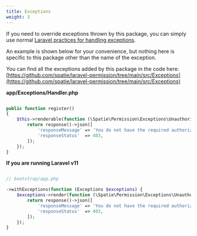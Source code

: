 ```yaml
---
title: Exceptions
weight: 3
---
```


If you need to override exceptions thrown by this package, you can simply use normal [Laravel practices for handling exceptions](https://laravel.com/docs/10.x/errors#rendering-exceptions).

An example is shown below for your convenience, but nothing here is specific to this package other than the name of the exception.

You can find all the exceptions added by this package in the code here: [https://github.com/spatie/laravel-permission/tree/main/src/Exceptions](https://github.com/spatie/laravel-permission/tree/main/src/Exceptions)


**app/Exceptions/Handler.php**
```php

public function register()
{
    $this->renderable(function (\Spatie\Permission\Exceptions\UnauthorizedException $e, $request) {
        return response()->json([
            'responseMessage' => 'You do not have the required authorization.',
            'responseStatus'  => 403,
        ]);
    });
}
```

**If you are running Laravel v11**
```php

// bootstrap/app.php

->withExceptions(function (Exceptions $exceptions) {
    $exceptions->render(function (\Spatie\Permission\Exceptions\UnauthorizedException $e, $request) {
        return response()->json([
            'responseMessage' => 'You do not have the required authorization.',
            'responseStatus'  => 403,
        ]);
    });
}
```

